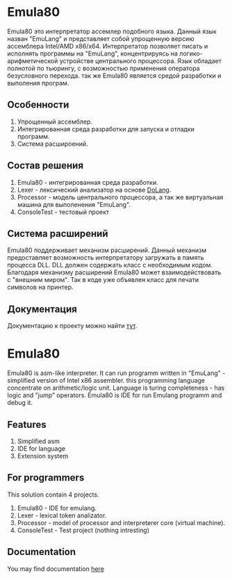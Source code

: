 # Emula80
Emula80 это интерпретатор ассемлер подобного языка. Данный язык назван "EmuLang" и представляет собой упрощенную версию ассемблера Intel/AMD x86/x64. Интерпретатор позволяет писать и исполнять программы на "EmuLang", концентрируясь на логико-арифметической устройстве центрального процессора. Язык обладает полнотой по тьюрингу, с возможностью применения оператора безусловного перехода. так же Emula80 является средой разработки и выполения програм.
## Особенности
1. Упрощенный ассемблер.
2. Интегрированная среда разработки для запуска и отладки программ.
3. Система расшироений.
## Состав решения
1. Emula80 - интегрированная среда разработки.
2. Lexer - лексический анализатор на основе [DoLang](https://github.com/Grumgog/doLang).
3. Processor - модель центрального процессора, а так же виртуальная машина для выполенения "EmuLang".
4. ConsoleTest - тестовый проект
## Система расширений
Emula80 поддерживает механизм расширений. Данный механизм предоставляет возможность интерпретатору загружать в память процесса DLL. DLL должен содержать класс с необходимым кодом. Благодаря механизму расширений Emula80 может взаимодействовать с "внешним миром". Так в коде уже объявлен класс для печати символов на принтер.
## Документация 
Документацию к проекту можно найти [тут](https://grumgog.github.io/).

# Emula80
Emula80 is asm-like interpreter. It can run programm written in "EmuLang" - simplified version of Intel x86 assembler.
this programming language concentrate on arithmetic/logic unit. Language is turing completeness - has logic and "jump" operators.
Emula80 is IDE for run Emulang programm and debug it.
## Features
1. Simplified asm
2. IDE for language
3. Extension system
## For programmers
This solution contain 4 projects.
1. Emula80 - IDE for emulang.
2. Lexer - lexical token analizator.
3. Processor - model of processor and interpreterer core (virtual machine).
4. ConsoleTest - Test project (nothing intresting)
## Documentation
You may find documentation [here](https://grumgog.github.io/)
